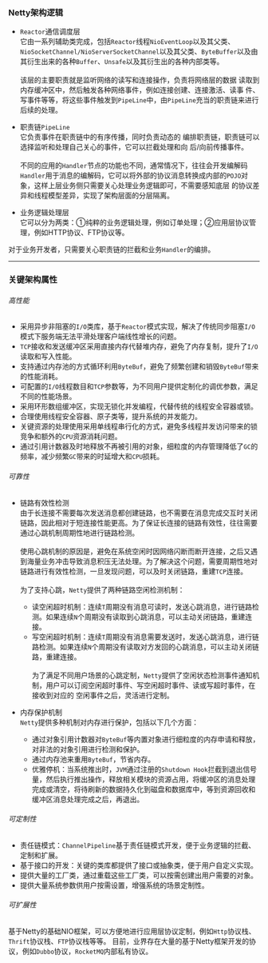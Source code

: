 ### Netty架构逻辑

* `Reactor`通信调度层
<br>它由一系列辅助类完成，包括`Reactor`线程`NioEventLoop`以及其父类、`NioSocketChannel/NioServerSocketChannel`以及其父类、`ByteBuffer`以及由其衍生出来的各种`Buffer`、`Unsafe`以及其衍生出的各种内部类等。
<br><br>该层的主要职责就是监听网络的读写和连接操作，负责将网络层的数据 读取到内存缓冲区中，然后触发各种网络事件，例如连接创建、连接激活、读事 件、写事件等等，将这些事件触发到`PipeLine`中，由`PipeLine`充当的职责链来进行后续的处理。

* 职责链`PipeLine`
<br>它负责事件在职责链中的有序传播，同时负责动态的 编排职责链，职责链可以选择监听和处理自己关心的事件，它可以拦截处理和向 后/向前传播事件。
<br><br>不同的应用的`Handler`节点的功能也不同，通常情况下，往往会开发编解码`Handler`用于消息的编解码，它可以将外部的协议消息转换成内部的`POJO`对象，这样上层业务侧只需要关心处理业务逻辑即可，不需要感知底层 的协议差异和线程模型差异，实现了架构层面的分层隔离。

* 业务逻辑处理层
<br>它可以分为两类：①纯粹的业务逻辑处理，例如订单处理；②应用层协议管理，例如HTTP协议、FTP协议等。


对于业务开发者，只需要关心职责链的拦截和业务`Handler`的编排。


---
### 关键架构属性

###### 高性能
* 采用异步非阻塞的`I/O`类库，基于`Reactor`模式实现，解决了传统同步阻塞`I/O`模式下服务端无法平滑处理客户端线性增长的问题。
* `TCP`接收和发送缓冲区采用直接内存代替堆内存，避免了内存复制，提升了`I/O`读取和写入性能。
* 支持通过内存池的方式循环利用`ByteBuf`，避免了频繁创建和销毁`ByteBuf`带来的性能消耗。
* 可配置的`I/O`线程数目和`TCP`参数等，为不同用户提供定制化的调优参数，满足不同的性能场景。
* 采用环形数组缓冲区，实现无锁化并发编程，代替传统的线程安全容器或锁。
* 合理使用线程安全容器、原子类等，提升系统的并发能力。
* 关键资源的处理使用采用单线程串行化的方式，避免多线程并发访问带来的锁竞争和额外的`CPU`资源消耗问题。
* 通过引用计数器及时地释放不再被引用的对象，细粒度的内存管理降低了`GC`的频率，减少频繁`GC`带来的时延增大和`CPU`损耗。

###### 可靠性
* 链路有效性检测
<br>由于长连接不需要每次发送消息都创建链路，也不需要在消息完成交互时关闭链路，因此相对于短连接性能更高。为了保证长连接的链路有效性，往往需要通过心跳机制周期性地进行链路检测。
<br><br>使用心跳机制的原因是，避免在系统空闲时因网络闪断而断开连接，之后又遇到海量业务冲击导致消息积压无法处理。为了解决这个问题，需要周期性地对链路进行有效性检测，一旦发现问题，可以及时关闭链路，重建`TCP`连接。
<br><br>为了支持心跳，`Netty`提供了两种链路空闲检测机制：
  * 读空闲超时机制：连续`T`周期没有消息可读时，发送心跳消息，进行链路检测。如果连续`N`个周期没有读取到心跳消息，可以主动关闭链路，重建连接。
  * 写空闲超时机制：连续`T`周期没有消息需要发送时，发送心跳消息，进行链路检测。如果连续`N`个周期没有读取对方发回的心跳消息，可以主动关闭链路，重建连接。
<br><br>为了满足不同用户场景的心跳定制，`Netty`提供了空闲状态检测事件通知机制，用户可以订阅空闲超时事件、写空闲超时事件、读或写超时事件，在接收到对应的
空闲事件之后，灵活进行定制。

* 内存保护机制
<br>`Netty`提供多种机制对内存进行保护，包括以下几个方面：
  * 通过对象引用计数器对`ByteBuf`等内置对象进行细粒度的内存申请和释放，对非法的对象引用进行检测和保护。
  * 通过内存池来重用`ByteBuf`，节省内存。
  * 优雅停机：当系统推出时，`JVM`通过注册的`Shutdown Hook`拦截到退出信号量，然后执行推出操作，释放相关模块的资源占用，将缓冲区的消息处理完成或清空，将待刷新的数据持久化到磁盘和数据库中，等到资源回收和缓冲区消息处理完成之后，再退出。

###### 可定制性
* 责任链模式：`ChannelPipeline`基于责任链模式开发，便于业务逻辑的拦截、定制和扩展。
* 基于接口的开发：关键的类库都提供了接口或抽象类，便于用户自定义实现。
* 提供大量的工厂类，通过重载这些工厂类，可以按需创建出用户需要的对象。
* 提供大量系统参数供用户按需设置，增强系统的场景定制性。

###### 可扩展性
基于Netty的基础NIO框架，可以方便地进行应用层协议定制，例如`Http`协议栈、`Thrift`协议栈、`FTP`协议栈等等。
目前，业界存在大量的基于Netty框架开发的协议，例如`Dubbo`协议，`RocketMQ`内部私有协议。
